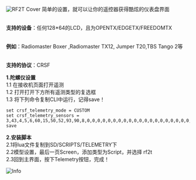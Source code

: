 ![RF2T Cover](https://github.com/venbs/Rotorflight-2-Telemetry-Lua/assets/30721827/0d414210-10de-4447-8ba7-edd02a6df853)
简单的设置，就可以让你的遥控器获得酷炫的仪表盘界面

</br>**支持的设备**：任何128*64的LCD，且为OPENTX/EDGETX/FREEDOMTX

</br>**例如**：Radiomaster Boxer ,Radiomaster TX12, Jumper T20,TBS Tango 2等

</br>**支持的协议**：CRSF

**1.陀螺仪设置**
</br>1.1 在接收机页面打开遥测
</br>1.2 打开打开下方所有遥测类型的复选框
</br>1.3 将下列命令复制CLI中运行，记得save！

    set crsf_telemetry_mode = CUSTOM
    set crsf_telemetry_sensors = 3,43,4,5,6,60,15,50,52,93,90,8,0,0,0,0,0,0,0,0,0,0,0,0,0,0,0,0,0,0,0,0,0,0,0,0,0,0,0,0
    save

**2.安装脚本**
</br>2.1将lua文件复制到SD/SCRIPTS/TELEMETRY下
</br>2.2模型设置，最后一页Screen，添加类型为Script，并选择 rf2t
</br>2.3回到主界面，按下Telemetry按钮，完成！

![Info](https://github.com/venbs/Rotorflight-2-Telemetry-Lua/assets/30721827/f292b3da-cda4-4632-b859-f29121301319)
